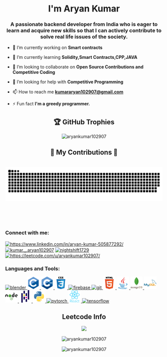 <h1 align="center">I'm Aryan Kumar</h1>
<h3 align="center">A passionate backend developer from India who is eager to learn and acquire new skills so that I can actively contribute to solve real life issues of the society.</h3>

- 🔭 I’m currently working on **Smart contracts**

- 🌱 I’m currently learning **Solidity,Smart Contracts,CPP,JAVA**

- 👯 I’m looking to collaborate on **Open Source Contributions and Competitive Coding**

- 🤝 I’m looking for help with **Competitive Programming**

- 📫 How to reach me **kumararyan102907@gmail.com**

- ⚡ Fun fact **I'm a greedy programmer.**

<h2 align="center">
  🏆 GitHub Trophies
</h2>

<!-- ## 🏆 GitHub Trophies -->
<div align="center">
  <p>
    <img src="https://github-profile-trophy.vercel.app/?username=aryankumar102907&theme=radical&no-frame=true&no-bg=false&margin-w=4" alt="aryankumar102907" />
  </p>
 </div> 

<div align="center">
  <h2>🐍 My Contributions 🐍</h2>
  <br>
  <img alt="snake eating my contributions" src="https://raw.githubusercontent.com/Aryankumar102907/Aryankumar102907/output/github-contribution-grid-snake.svg" />
  
  <br/><br/><br/>
</div>

<!-- https://github.com/Aryankumar102907 -->

<h3 align="left">Connect with me:</h3>
<p align="left">
<a href="https://www.linkedin.com/in/aryan-kumar-505877292/" target="blank"><img align="center" src="https://raw.githubusercontent.com/rahuldkjain/github-profile-readme-generator/master/src/images/icons/Social/linked-in-alt.svg" alt="https://www.linkedin.com/in/aryan-kumar-505877292/" height="30" width="40" /></a>
<a href="https://instagram.com/kumar._.aryan102907" target="blank"><img align="center" src="https://raw.githubusercontent.com/rahuldkjain/github-profile-readme-generator/master/src/images/icons/Social/instagram.svg" alt="kumar._.aryan102907" height="30" width="40" /></a>
<a href="https://codeforces.com/profile/nightshift1729" target="blank"><img align="center" src="https://raw.githubusercontent.com/rahuldkjain/github-profile-readme-generator/master/src/images/icons/Social/codeforces.svg" alt="nightshift1729" height="30" width="40" /></a>
<a href="https://leetcode.com/u/aryankumar102907/" target="blank"><img align="center" src="https://raw.githubusercontent.com/rahuldkjain/github-profile-readme-generator/master/src/images/icons/Social/leet-code.svg" alt="https://leetcode.com/u/aryankumar102907/" height="30" width="40" /></a>
</p>

<h3 align="left">Languages and Tools:</h3>
<p align="left"> <a href="https://www.blender.org/" target="_blank" rel="noreferrer"> <img src="https://download.blender.org/branding/community/blender_community_badge_white.svg" alt="blender" width="40" height="40"/> </a> <a href="https://www.cprogramming.com/" target="_blank" rel="noreferrer"> <img src="https://raw.githubusercontent.com/devicons/devicon/master/icons/c/c-original.svg" alt="c" width="40" height="40"/> </a> <a href="https://www.w3schools.com/cpp/" target="_blank" rel="noreferrer"> <img src="https://raw.githubusercontent.com/devicons/devicon/master/icons/cplusplus/cplusplus-original.svg" alt="cplusplus" width="40" height="40"/> </a> <a href="https://www.w3schools.com/css/" target="_blank" rel="noreferrer"> <img src="https://raw.githubusercontent.com/devicons/devicon/master/icons/css3/css3-original-wordmark.svg" alt="css3" width="40" height="40"/> </a> <a href="https://firebase.google.com/" target="_blank" rel="noreferrer"> <img src="https://www.vectorlogo.zone/logos/firebase/firebase-icon.svg" alt="firebase" width="40" height="40"/> </a> <a href="https://git-scm.com/" target="_blank" rel="noreferrer"> <img src="https://www.vectorlogo.zone/logos/git-scm/git-scm-icon.svg" alt="git" width="40" height="40"/> </a> <a href="https://www.w3.org/html/" target="_blank" rel="noreferrer"> <img src="https://raw.githubusercontent.com/devicons/devicon/master/icons/html5/html5-original-wordmark.svg" alt="html5" width="40" height="40"/> </a> <a href="https://www.java.com" target="_blank" rel="noreferrer"> <img src="https://raw.githubusercontent.com/devicons/devicon/master/icons/java/java-original.svg" alt="java" width="40" height="40"/> </a> <a href="https://www.mongodb.com/" target="_blank" rel="noreferrer"> <img src="https://raw.githubusercontent.com/devicons/devicon/master/icons/mongodb/mongodb-original-wordmark.svg" alt="mongodb" width="40" height="40"/> </a> <a href="https://www.mysql.com/" target="_blank" rel="noreferrer"> <img src="https://raw.githubusercontent.com/devicons/devicon/master/icons/mysql/mysql-original-wordmark.svg" alt="mysql" width="40" height="40"/> </a> <a href="https://nodejs.org" target="_blank" rel="noreferrer"> <img src="https://raw.githubusercontent.com/devicons/devicon/master/icons/nodejs/nodejs-original-wordmark.svg" alt="nodejs" width="40" height="40"/> </a> <a href="https://pandas.pydata.org/" target="_blank" rel="noreferrer"> <img src="https://raw.githubusercontent.com/devicons/devicon/2ae2a900d2f041da66e950e4d48052658d850630/icons/pandas/pandas-original.svg" alt="pandas" width="40" height="40"/> </a> <a href="https://www.python.org" target="_blank" rel="noreferrer"> <img src="https://raw.githubusercontent.com/devicons/devicon/master/icons/python/python-original.svg" alt="python" width="40" height="40"/> </a> <a href="https://pytorch.org/" target="_blank" rel="noreferrer"> <img src="https://www.vectorlogo.zone/logos/pytorch/pytorch-icon.svg" alt="pytorch" width="40" height="40"/> </a> <a href="https://reactjs.org/" target="_blank" rel="noreferrer"> <img src="https://raw.githubusercontent.com/devicons/devicon/master/icons/react/react-original-wordmark.svg" alt="react" width="40" height="40"/> </a> <a href="https://www.tensorflow.org" target="_blank" rel="noreferrer"> <img src="https://www.vectorlogo.zone/logos/tensorflow/tensorflow-icon.svg" alt="tensorflow" width="40" height="40"/> </a> </p>

<h2 align="center">Leetcode Info</h2>
  
<p align="center">
  <img  align=top flex-grow=1 src="https://leetcard.jacoblin.cool/Aryankumar102907?ext=activity" />  
</p>

<p align="center">
  <img align="center" src="https://github-readme-stats.vercel.app/api?username=aryankumar102907&show_icons=true&locale=en" alt="aryankumar102907" />
</p>

<p align="center">
  <img align="center" src="https://github-readme-streak-stats.herokuapp.com/?user=aryankumar102907&" alt="aryankumar102907" />
</p>
